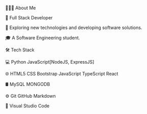 👨🏻‍💻  About Me


💼   Full Stack Developer

🤔   Exploring new technologies and developing software solutions.

🎓   A Software Engineering student.


🛠  Tech Stack

💻   Python JavaScript[NodeJS, ExpressJS]


🌐   HTML5 CSS Bootstrap JavaScript TypeScript React


🛢   MySQL MONGODB


⚙️   Git GitHub Markdown


🔧   Visual Studio Code
